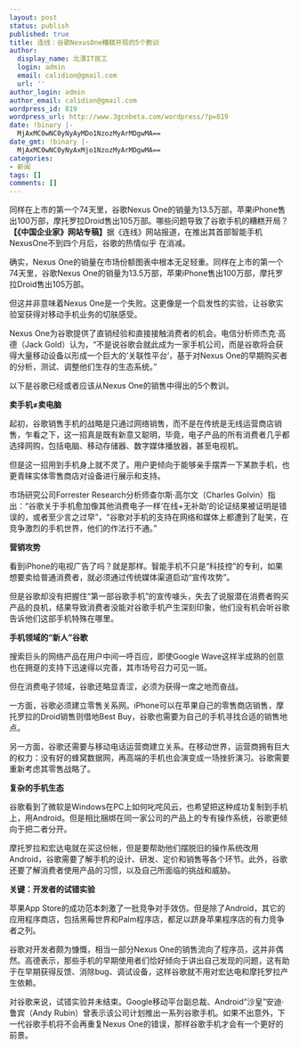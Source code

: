 ```yaml
---
layout: post
status: publish
published: true
title: 连线：谷歌NexusOne糟糕开局的5个教训
author:
  display_name: 北漂IT民工
  login: admin
  email: calidion@gmail.com
  url: ''
author_login: admin
author_email: calidion@gmail.com
wordpress_id: 819
wordpress_url: http://www.3gcnbeta.com/wordpress/?p=819
date: !binary |-
  MjAxMC0wNC0yNyAyMDo1NzozMyArMDgwMA==
date_gmt: !binary |-
  MjAxMC0wNC0yNyAxMjo1NzozMyArMDgwMA==
categories:
- 新闻
tags: []
comments: []
---
```

<p>同样在上市的第一个74天里，谷歌Nexus One的销量为13.5万部，苹果iPhone售出100万部，摩托罗拉Droid售出105万部。哪些问题导致了谷歌手机的糟糕开局？<br />
<strong>【《中国企业家》网站专稿】</strong>据《连线》网站报道，在推出其首部智能手机NexusOne不到四个月后，谷歌的热情似乎 在消减。</p>
<p>确实，Nexus One的销量在市场份额图表中根本无足轻重。同样在上市的第一个74天里，谷歌Nexus One的销量为13.5万部，苹果iPhone售出100万部，摩托罗拉Droid售出105万部。</p>
<p>但这并非意味着Nexus One是一个失败。这更像是一个启发性的实验，让谷歌实验室获得对移动手机业务的切肤感受。</p>
<p>Nexus One为谷歌提供了直销经验和直接接触消费者的机会。电信分析师杰克&middot;高德（Jack Gold）认为，&ldquo;不是说谷歌会就此成为一家手机公司，而是谷歌将会获得大量移动设备以形成一个巨大的&lsquo;关联性平台&rsquo;，基于对Nexus One的早期购买者的分析，测试、调整他们生存的生态系统。&rdquo;</p>
<p>以下是谷歌已经或者应该从Nexus One的销售中得出的5个教训。</p>
<p><strong>卖手机&ne;卖电脑 </strong></p>
<p>起初，谷歌销售手机的战略是只通过网络销售，而不是在传统是无线运营商店销售，乍看之下，这一招真是既有新意又聪明，毕竟，电子产品的所有消费者几乎都选择网购，包括电脑、移动存储器、数字媒体播放器，甚至电视机。</p>
<p>但是这一招用到手机身上就不灵了。用户更倾向于能够亲手摆弄一下某款手机，也更青睐实体零售商店对设备进行展示和支持。</p>
<p>市场研究公司Forrester Research分析师查尔斯&middot;高尔文（Charles Golvin）指出：&ldquo;谷歌关于手机愈加像其他消费电子一样&lsquo;在线+无补助&rsquo;的论证结果被证明是错误的，或者至少言之过早&rdquo;，&ldquo;谷歌对手机的支持在网络和媒体上都遭到了耻笑，在竞争激烈的手机世界，他们的作法行不通。&rdquo;</p>
<p><strong>营销攻势 </strong></p>
<p>看到iPhone的电视广告了吗？就是那样。智能手机不只是&ldquo;科技控&rdquo;的专利，如果想要卖给普通消费者，就必须通过传统媒体渠道启动&ldquo;宣传攻势&rdquo;。</p>
<p>但是谷歌却没有把握住&ldquo;第一部谷歌手机&rdquo;的宣传噱头，失去了说服潜在消费者购买产品的良机，结果导致消费者没能对谷歌手机产生深刻印象，他们没有机会听谷歌告诉他们这部手机特殊在哪里。</p>
<p><strong>手机领域的&ldquo;新人&rdquo;谷歌 </strong></p>
<p>搜索巨头的网络产品在用户中间一呼百应，即使Google Wave这样半成熟的创意也在拥趸的支持下迅速得以完善，其市场号召力可见一斑。</p>
<p>但在消费电子领域，谷歌还略显青涩，必须为获得一席之地而奋战。</p>
<p>一方面，谷歌必须建立零售关系网。iPhone可以在苹果自己的零售商店销售，摩托罗拉的Droid销售则借地Best Buy，谷歌也需要为自己的手机寻找合适的销售地点。</p>
<p>另一方面，谷歌还需要与移动电话运营商建立关系。在移动世界，运营商拥有巨大的权力：没有好的蜂窝数据网，再高端的手机也会演变成一场挫折演习。谷歌需要重新考虑其零售战略了。</p>
<p><strong>复杂的手机生态 </strong></p>
<p>谷歌看到了微软是Windows在PC上如何叱咤风云，也希望把这种成功复制到手机上，用Android。但是相比捆绑在同一家公司的产品上的专有操作系统，谷歌更倾向于把二者分开。</p>
<p>摩托罗拉和宏达电就在买这份帐，但是要帮助他们摆脱旧的操作系统改用Android，谷歌需要了解手机的设计、研发、定价和销售等各个环节。此外，谷歌还要了解消费者使用产品的习惯，以及自己所面临的挑战和威胁。</p>
<p><strong>关键：开发者的试错实验 </strong></p>
<p>苹果App Store的成功范本刺激了一批竞争对手效仿。但是除了Android，其它的应用程序商店，包括黑莓世界和Palm程序店，都足以跻身苹果程序店的有力竞争者之列。</p>
<p>谷歌对开发者颇为慷慨，相当一部分Nexus One的销售流向了程序员，这并非偶然。高德表示，那些手机的早期使用者们恰好倾向于讲出自己发现的问题，这有助于在早期获得反馈、消除bug、调试设备，这样谷歌就不用对宏达电和摩托罗拉产生依赖。</p>
<p>对谷歌来说，试错实验并未结束。Google移动平台副总裁、Android&ldquo;沙皇&rdquo;安迪&middot;鲁宾（Andy Rubin）曾表示该公司计划推出一系列谷歌手机。如果不出意外，下一代谷歌手机将不会再重复Nexus One的错误，那样谷歌手机才会有一个更好的前景。</p>
